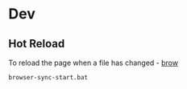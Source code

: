 # Dev


## Hot Reload

To reload the page when a file has changed - [brow](./browser-sync-start.bat)

```bash
browser-sync-start.bat
```



